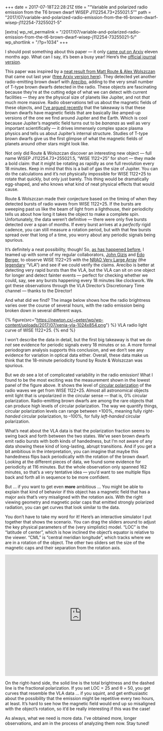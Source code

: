 +++
date = 2017-07-18T22:28:21Z
title = "“Variable and polarized radio emission from the T6 brown dwarf WISEP J112254.73+255021.5”"
path = "2017/07/variable-and-polarized-radio-emission-from-the-t6-brown-dwarf-wisep-j112254-73255021-5"

[extra]
wp_rel_permalink = "/2017/07/variable-and-polarized-radio-emission-from-the-t6-brown-dwarf-wisep-j112254-73255021-5/"
wp_shortlink = "/?p=1034"
+++

I should post something about this paper — it only
[came out on Arxiv](https://arxiv.org/abs/1608.04390) eleven months ago. What
can I say, it’s been a busy year! Here’s the
[official journal version](https://dx.doi.org/10.3847/1538-4357/834/2/117).

This paper was inspired by a
[neat result from Matt Route & Alex Wolszczan](https://dx.doi.org/10.3847/2041-8205/821/2/L21)
that came out last year
([free Arxiv version here](https://arxiv.org/abs/1604.04543)). They detected
yet another radio-emitting brown dwarf with [Arecibo](http://www.naic.edu/),
adding to the very small number of T-type brown dwarfs detected in the radio.
These objects are fascinating because they’re at the cutting edge of what we
can detect with current facilities — they are the physical size of planets
like Jupiter, and not _that_ much more massive. Radio observations tell us
about the magnetic fields of these objects, and
[I’ve argued recently](https://arxiv.org/abs/1707.04264) that the takeaway is
that these brown dwarfs have magnetic fields that are basically like amped-up
versions of the one we find around Jupiter and the Earth. Which is cool
because Jupiter’s magnetic field turns out to be _bananas_ as well as very
important scientifically — it drives immensely complex space plasma physics
and tells us about Jupiter’s internal structure. Studies of T-type brown
dwarfs give us the first glimpse of what the magnetic fields of planets around
other stars might look like.

Not only did Route & Wolszczan discover an interesting new object — full name
WISEP J112254.73+255021.5, “WISE 1122+25” for short — they made a bold claim:
that it might be rotating as rapidly as one full revolution every 18 minutes.
Keep in mind that this is a ball of gas the size of Jupiter. You can do the
calculations and it’s not physically impossible for WISE 1122+25 to rotate
that quickly, but only just barely. This thing would be dramatically
egg-shaped, and who knows what kind of neat physical effects that would cause.

Route & Wolszczan made their conjecture based on the timing of when they
detected bursts of radio waves from WISE 1122+25. If the bursts are sweeping
past us like the beam of light from a lighthouse, their periodicity tells us
about how long it takes the object to make a complete spin. Unfortunately, the
data weren’t definitive — there were only five bursts detected over a span of
months. If every burst arrives at a _perfectly_ rigid cadence, you can still
measure a rotation period, but with that few bursts spread over that long of a
time, you worry about any periodic signals being spurious.

It’s definitely a neat possibility, though! So,
[as has happened before](https://arxiv.org/abs/1301.2321), I teamed up with
some of my regular collaborators,
[John Gizis](http://www.physics.udel.edu/~gizis/) and
[Edo Berger](https://scholar.harvard.edu/eberger/home), to observe
WISE 1122+25 with the
[NRAO Very Large Array](https://public.nrao.edu/telescopes/vla/) (the
[legendary](https://en.wikipedia.org/wiki/Contact_(1997_American_film)#/media/File:Contact_ver2.jpg)
“VLA”) and see if we could verify the claims. Arecibo is better at detecting
very rapid bursts than the VLA, but the VLA can sit on one object for longer
and detect fainter events — perfect for checking whether we could, say, see
any bursts happening every 18 minutes like clockwork. We got these
observations through the VLA Director’s Discretionary Time channel — thanks to
the Director!

And what did we find? The image below shows how the
radio brightness varies over the course of several hours, with the radio
emission being broken down in several different ways.

{% figure(src="https://newton.cx/~peter/wp/wp-content/uploads/2017/07/xenia-vla-1024x854.png") %}
VLA radio light curve of WISE 1122+25.
{% end %}

I won’t describe the data in detail, but the first big takeaway is that we do
_not_ see evidence for periodic signals every 18 minutes or so. A more formal
periodogram analysis supports this conclusion, and we don’t see any evidence
for variation in optical data either. Overall, these data make us think that
the 18-minute periodicity found by Route & Wolszczan was spurious.

But we _do_ see a lot of complicated variability in the radio emission! What I
found to be the most exciting was the measurement shown in the lowest panel of
the figure above. It shows the level of
[circular polarization](https://en.wikipedia.org/wiki/Circular_polarization)
of the radio waves we get from WISE 1122+25. Almost all astronomical objects
emit light that is unpolarized in the circular sense — that is, 0% circular
polarization. Radio-emitting brown dwarfs are among the rare objects that can
produce high levels of circular polarization. The way we quantify things,
circular polarization levels can range between +100%, meaning fully _right-
handed_ circular polarization, to –100%, for fully _left-handed_ circular
polarization.

What’s neat about the VLA data is that the polarization fraction seems to
swing back and forth between the two states. We’ve seen brown dwarfs emit
radio bursts with both kinds of handedness, but I’m not aware of any data
showing these kind of long-lasting, abrupt transitions. And if you get a bit
ambitious in the interpretation, you can imagine that maybe this handedness
flips back periodically with the rotation of the brown dwarf. Looking at the
different pieces of data, we found some evidence for periodicity at 116
minutes. But the whole observation only spanned 162 minutes, so that’s a very
tentative idea — you’d want to see multiple flips back and forth all in
sequence to be more confident.

But … if you want to get even **more** ambitious … You might be able to
explain that kind of behavior if this object has a magnetic field that has a
major axis that’s very misaligned with the rotation axis. With the right
viewing geometry and magnetic polar caps that emitted strongly polarized
radiation, you can get curves that look similar to the data.

You don’t have to take my word for it! Here’s an interactive
simulator I put together that shows the scenario. You can drag the sliders
around to adjust the key physical parameters of the (very simplistic) model.
“LOC” is the “latitude of center”, which is how inclined the object’s equator
is relative to the viewer. “CML” is “central meridian longitude”, which tracks
where we are in a rotation of the object. The other two sliders set the size
of the magnetic caps and their separation from the rotation axis.

<iframe src="https://newton.cx/~peter/wp/wp-content/uploads/2017/07/xenia/interactive.html" width="100%" height="400px" scrolling="yes" class="iframe-class" frameborder="0"></iframe>

On the right-hand side, the solid line is the total brightness and the dashed
line is the fractional polarization. If you set LOC = 25 and θ = 50, you get
curves that resemble the VLA data … if you squint, and get enthusiastic about
the possibility that the emission might be repetitive every two hours, at
least. It’s hard to see how the magnetic field would end up so misaligned with
the object’s rotation, so it’d be really interesting if this was the case!

As always, what we need is more data. I’ve obtained more, longer observations,
and am in the process of analyzing them now. Stay tuned!
